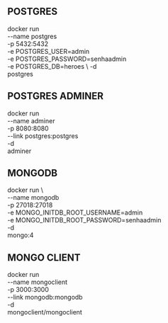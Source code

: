 ## POSTGRES
docker run \
    --name postgres \
    -p 5432:5432 \
    -e POSTGRES_USER=admin \
    -e POSTGRES_PASSWORD=senhaadmin \
    -e POSTGRES_DB=heroes \ 
    -d \
    postgres

## POSTGRES ADMINER
docker run \
    --name adminer \
    -p 8080:8080 \
    --link postgres:postgres \
    -d \
    adminer


## MONGODB
docker run \    
    --name mongodb \
    -p 27018:27018 \
    -e MONGO_INITDB_ROOT_USERNAME=admin \
    -e MONGO_INITDB_ROOT_PASSWORD=senhaadmin \
    -d \
    mongo:4

## MONGO CLIENT
docker run \
        --name mongoclient \
        -p 3000:3000 \
        --link mongodb:mongodb \
        -d \
        mongoclient/mongoclient